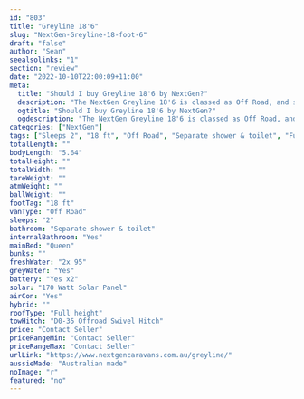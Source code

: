 ```yaml
---
id: "803"
title: "Greyline 18'6"
slug: "NextGen-Greyline-18-foot-6"
draft: "false"
author: "Sean"
seealsolinks: "1"
section: "review"
date: "2022-10-10T22:00:09+11:00"
meta:
  title: "Should I buy Greyline 18'6 by NextGen?"
  description: "The NextGen Greyline 18'6 is classed as Off Road, and sleeps 2 people. It is Australian made and comes in at 18 ft. It generally has Separate shower & toilet."
  ogtitle: "Should I buy Greyline 18'6 by NextGen?"
  ogdescription: "The NextGen Greyline 18'6 is classed as Off Road, and sleeps 2 people. It is Australian made and comes in at 18 ft. It generally has Separate shower & toilet."
categories: ["NextGen"]
tags: ["Sleeps 2", "18 ft", "Off Road", "Separate shower & toilet", "Full height", "Price Unknown"]
totalLength: ""
bodyLength: "5.64"
totalHeight: ""
totalWidth: ""
tareWeight: ""
atmWeight: ""
ballWeight: ""
footTag: "18 ft"
vanType: "Off Road"
sleeps: "2"
bathroom: "Separate shower & toilet"
internalBathroom: "Yes"
mainBed: "Queen"
bunks: ""
freshWater: "2x 95"
greyWater: "Yes"
battery: "Yes x2"
solar: "170 Watt Solar Panel"
airCon: "Yes"
hybrid: ""
roofType: "Full height"
towHitch: "D0-35 Offroad Swivel Hitch"
price: "Contact Seller"
priceRangeMin: "Contact Seller"
priceRangeMax: "Contact Seller"
urlLink: "https://www.nextgencaravans.com.au/greyline/"
aussieMade: "Australian made"
noImage: "r"
featured: "no"
---
```


